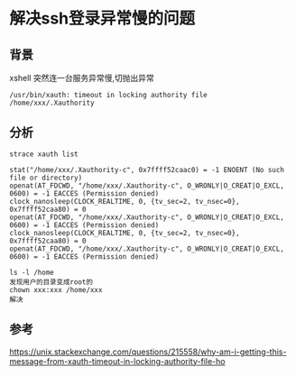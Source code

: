 # 解决ssh登录异常慢的问题

## 背景
xshell 突然连一台服务异常慢,切抛出异常
```
/usr/bin/xauth: timeout in locking authority file /home/xxx/.Xauthority
```

## 分析
```
strace xauth list
```
```
stat("/home/xxx/.Xauthority-c", 0x7ffff52caac0) = -1 ENOENT (No such file or directory)
openat(AT_FDCWD, "/home/xxx/.Xauthority-c", O_WRONLY|O_CREAT|O_EXCL, 0600) = -1 EACCES (Permission denied)
clock_nanosleep(CLOCK_REALTIME, 0, {tv_sec=2, tv_nsec=0}, 0x7ffff52caa80) = 0
openat(AT_FDCWD, "/home/xxx/.Xauthority-c", O_WRONLY|O_CREAT|O_EXCL, 0600) = -1 EACCES (Permission denied)
clock_nanosleep(CLOCK_REALTIME, 0, {tv_sec=2, tv_nsec=0}, 0x7ffff52caa80) = 0
openat(AT_FDCWD, "/home/xxx/.Xauthority-c", O_WRONLY|O_CREAT|O_EXCL, 0600) = -1 EACCES (Permission denied)

```
```
ls -l /home
发现用户的目录变成root的
chown xxx:xxx /home/xxx
解决

```


## 参考 

https://unix.stackexchange.com/questions/215558/why-am-i-getting-this-message-from-xauth-timeout-in-locking-authority-file-ho